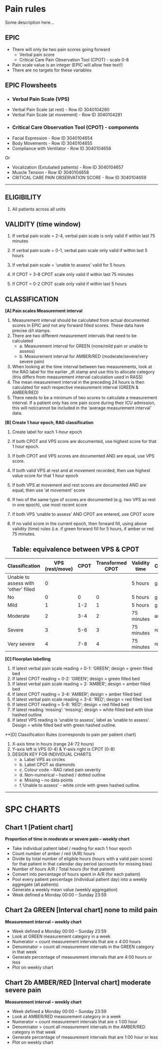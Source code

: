 # Pain rules
Some description here...

## EPIC
- There will only be two pain scores going forward
  - Verbal pain score
  - Critical Care Pain Observation Tool (CPOT) - scale 0-8
- Pain scale value is an integer (EPIC will allow free text!)
- There are no targets for these variables

## EPIC Flowsheets
* ### Verbal Pain Scale (VPS)
 - Verbal Pain Scale (at rest) - Row ID 3040104280
 - Verbal Pain Scale (at movement) - Row ID 3040104281

* ### Critical Care Observation Tool (CPOT) - components
- Facial Expression    -                           			Row ID 3040104654
- Body Movements       -                        		   	Row ID 3040104655 
- Compliance with Ventilator     -                			Row ID 3040104656

Or

- Vocalization (Extubated patients)  -  			Row ID 3040104657
- Muscle Tension                      -                			Row ID 3040104658
- CRITICAL CARE PAIN OBSERVATION SCORE  -  Row ID 3040104659
---

## ELIGIBILITY 

1. All patients across all units

## VALIDITY (time window)

1. If verbal pain scale = 2-4, verbal pain scale is only valid if within last 75 minutes  

2. If verbal pain scale = 0-1, verbal pain scale only valid if within last 5 hours  

3. If verbal pain scale = ‘unable to assess’ valid for 5 hours 

4. If CPOT = 3-8 CPOT scale only valid if within last 75 minutes 

5. If CPOT =  0-2 CPOT scale only valid if within last 5 hours

## CLASSIFICATION 

**[A] Pain scales Measurement interval** 

1. Measurement interval should be calculated from actual documented scores in EPIC and not any forward filled scores. These data have precise d/t stamps.
2. There are two different measurement intervals that need to be calculated 
   - a. Measurement interval for GREEN (none/mild pain or unable to assess) 
   - b. Measurement interval for AMBER/RED (moderate/severe/very severe pain)
3. When looking at the time interval between two measurements, look at the RAG label for the earlier _dt stamp and use this to allocate category (this differs from measurement interval calculation used in RASS)
4. The mean measurement interval in the preceding 24 hours is then calculated for each respective measurement interval (GREEN & AMBER/RED)
5. There needs to be a minimum of two scores to calculate a measurement interval. If a patient only has one pain score during their ICU admission, this will not/cannot be included in the ‘average measurement interval’ data.

**[B]  Create 1 hour epoch, RAG classification**

1. Create label for each 1-hour epoch
2. If both CPOT and VPS score are documented, use highest score for that 1 hour epoch.
3. If both CPOT and VPS scores are documented AND are equal, use VPS score.
4. If both valid VPS at rest and at movement recorded, then use highest value score for that 1 hour epoch
5. If both VPS at movement and rest scores are documented AND are equal, then use ‘at movement’ score
6. If two of the same type of scores are documented (e.g. two VPS as rest in one epoch), use most recent score
7. If both VPS ‘unable to assess’ AND CPOT are entered, use CPOT score
8. If no valid score in the current epoch, then forward fill, using above validity (time) rules (i.e. if green forward fill for 5 hours, if amber or red 75 minutes.


   ## Table: equivalence between VPS & CPOT  
| Classification | VPS (rest/move) | CPOT | Transformed CPOT | Validity time | Colour |
|-|-|-|-|-|-|
| Unable to assess with 'other' filled | 0 |  |  | 5 hours | green |
| No | 0 | 0 | 0 | 5 hours | green |
| Mild | 1 | 1-2 | 1 | 5 hours | green |
| Moderate | 2 |  3-4 | 2 | 75 minutes | amber|
| Severe | 3 | 5-6 | 3| 75 minutes | red |
| Very severe | 4 | 7-8 | 4 | 75 minutes | red |



**[C] Floorplan labelling**

1. If latest verbal pain scale reading = 0-1: ‘GREEN’; design = green filled bed 
2. If latest CPOT reading = 0-2: ‘GREEN’; design = green filled bed
3. If latest verbal pain scale reading = 2: ‘AMBER’; design = amber filled bed
4. If latest CPOT reading = 3-4: ‘AMBER’; design = amber filled bed
5. If latest verbal pain scale reading = 3-4: ‘RED’; design = red filled bed
6. If latest CPOT reading = 5-8: ‘RED’; design = red filled bed
7. If latest reading ‘missing’: ‘missing’; design = white filled bed with blue hashed outline
8. If latest VPS reading is ‘unable to assess’, label as ‘unable to assess’. Design = white filled bed with green hashed outline.


**[D] Classification Rules (corresponds to pain per patient chart)

1. X-axis time in hours (range 24-72 hours)
2. Y-axis left is VPS (0-4) & Y-axis right is CPOT (0-8)
3. DESIGN KEY FOR INDIVIDUAL CHARTS 
   - a. Label VPS as circles 
   - b. Label CPOT as diamonds
   - c. Colour code – RAG rated pain severity
   - d. Non-numerical – hashed / dotted outline
   - e. Missing – no data points
   - f.‘Unable to assess’ - white circle with green hashed outline. 

---
# SPC CHARTS 
## Chart 1 [Patient chart] 
**Proportion of time in moderate or severe pain – weekly chart**
- Take individual patient label / reading for each 1 hour epoch 
- Count number of amber / red (A/R) hours  
- Divide by total number of eligible hours (hours with a valid pain score) for that patient in that calendar day period (accounts for missing bias)  
- Number of hours A/R / Total hours (for that patient)  
- Convert into percentage of hours spent in A/R (for each patient)  
- Pool every patient percentage (individual patient day) into a weekly aggregate (all patients)  
- Generate a weekly mean value (weekly aggregation) 
- Week defined a Monday 00:00 – Sunday 23:59

## Chart 2a GREEN [Interval chart] none to mild pain 
**Measurement interval – weekly chart**
- Week defined a Monday 00:00 – Sunday 23:59 
- Look at GREEN measurement category in a week 
- Numerator = count measurement intervals that are ≤ 4:00 hours 
- Denominator = count all measurement intervals in the GREEN category in that week 
- Generate percentage of measurement intervals that are 4:00 hours or less 
- Plot on weekly chart

## Chart 2b AMBER/RED [Interval chart] moderate severe pain 
**Measurement interval – weekly chart** 
- Week defined a Monday 00:00 – Sunday 23:59 
- Look at AMBER/RED measurement category in a week 
- Numerator = count measurement intervals that are ≤ 1:00 hour 
- Denominator = count all measurement intervals in the AMBER/RED category in that week 
- Generate percentage of measurement intervals that are 1:00 hour or less 
- Plot on weekly chart 



